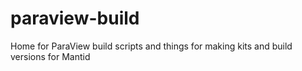 paraview-build
==============

Home for ParaView build scripts and things for making kits and build versions for Mantid
